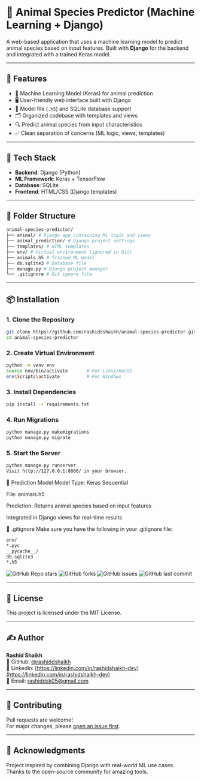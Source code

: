# 🐾 Animal Species Predictor (Machine Learning + Django)

A web-based application that uses a machine learning model to predict animal species based on input features. Built with **Django** for the backend and integrated with a trained Keras model.

---

## 🚀 Features

- 🧠 Machine Learning Model (Keras) for animal prediction
- 🖥️ User-friendly web interface built with Django
- 💾 Model file (`.h5`) and SQLite database support
- 🗂️ Organized codebase with templates and views
- 🔍 Predict animal species from input characteristics
- ✅ Clean separation of concerns (ML logic, views, templates)

---

## 🧰 Tech Stack

- **Backend**: Django (Python)
- **ML Framework**: Keras + TensorFlow
- **Database**: SQLite
- **Frontend**: HTML/CSS (Django templates)

---

## 📁 Folder Structure
```bash
animal-species-predictor/
├── animal/ # Django app containing ML logic and views
├── animal_prediction/ # Django project settings
├── templates/ # HTML templates
├── env/ # Virtual environment (ignored in Git)
├── animals.h5 # Trained ML model
├── db.sqlite3 # Database file
├── manage.py # Django project manager
└── .gitignore # Git ignore file
```
---

## 📦 Installation

### 1. Clone the Repository

```bash
git clone https://github.com/rashiddshaikh/animal-species-predictor.git
cd animal-species-predictor
```

### 2. Create Virtual Environment
```bash
python -m venv env
source env/bin/activate       # For Linux/macOS
env\Scripts\activate          # For Windows
```

### 3. Install Dependencies
```bash
pip install -r requirements.txt
```

### 4. Run Migrations
```bash
python manage.py makemigrations
python manage.py migrate
```

### 5. Start the Server
```bash
python manage.py runserver
Visit http://127.0.0.1:8000/ in your browser.
```


🧪 Prediction Model
Model Type: Keras Sequential

File: animals.h5

Prediction: Returns animal species based on input features

Integrated in Django views for real-time results

📄 .gitignore
Make sure you have the following in your .gitignore file:

```markdown
env/
*.pyc
__pycache__/
db.sqlite3
*.h5
```
![GitHub Repo stars](https://img.shields.io/github/stars/rashiddshaikh/animal-species-predictor)
![GitHub forks](https://img.shields.io/github/forks/rashiddshaikh/animal-species-predictor)
![GitHub issues](https://img.shields.io/github/issues/rashiddshaikh/animal-species-predictor)
![GitHub last commit](https://img.shields.io/github/last-commit/rashiddshaikh/animal-species-predictor)

---

## 📄 License  
This project is licensed under the MIT License.

---

## ✍️ Author  
**Rashid Shaikh**  
🔗 GitHub: [@rashiddshaikh](https://github.com/rashiddshaikh)  
🔗 LinkedIn: [https://linkedin.com/in/rashidshaikh-dev](https://linkedin.com/in/rashidshaikh-dev)  
📧 Email: [rashiddsk05@gmail.com](mailto:rashiddsk05@gmail.com)

---

## 🌟 Contributing  
Pull requests are welcome!  
For major changes, please [open an issue first](https://github.com/rashiddshaikh/animal-species-predictor/issues).

---

## 🙏 Acknowledgments  
Project inspired by combining Django with real-world ML use cases.  
Thanks to the open-source community for amazing tools.

